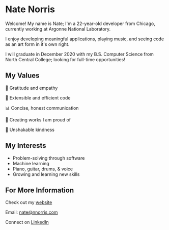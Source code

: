 # Nate Norris

Welcome! My name is Nate; I'm a 22-year-old developer from Chicago, currently working at Argonne National Laboratory.

I enjoy developing meaningful applications, playing music, and seeing code as an art form in it's own right.

I will graduate in December 2020 with my B.S. Computer Science from North Central College; looking for full-time opportunities!

## My Values

:pray: Gratitude and empathy

:mag_right: Extensible and efficient code

:bar_chart: Concise, honest communication

:raised_hands: Creating works I am proud of

:blue_heart: Unshakable kindness


## My Interests
* Problem-solving through software
* Machine learning
* Piano, guitar, drums, & voice
* Growing and learning new skills

## For More Information

Check out my [website](http://nnorris.com)

Email: nate@nnorris.com

Connect on [LinkedIn](https://www.linkedin.com/in/nate-w-norris/)

